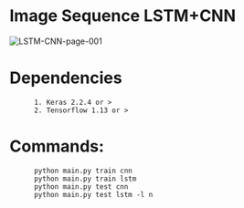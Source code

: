 # Image Sequence LSTM+CNN

![LSTM-CNN-page-001](https://user-images.githubusercontent.com/3444740/55706553-18da4100-59ff-11e9-9b98-de0b45f465da.jpg)

# Dependencies
          1. Keras 2.2.4 or >
          2. Tensorflow 1.13 or >

# Commands:
          python main.py train cnn 
          python main.py train lstm 
          python main.py test cnn 
          python main.py test lstm -l n 
          
